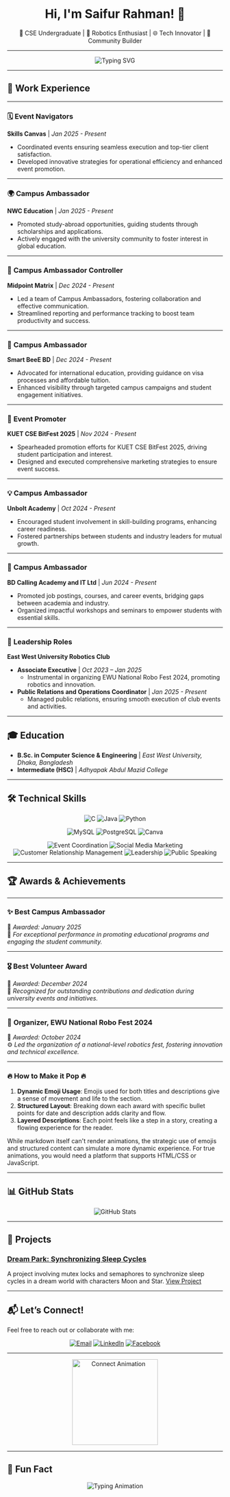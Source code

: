 <h1 align="center">Hi, I'm Saifur Rahman! 👋</h1>
<p align="center">
🌟 CSE Undergraduate | 🤖 Robotics Enthusiast | 🌐 Tech Innovator | 🎯 Community Builder
</p>

---

<p align="center">
  <img src="https://readme-typing-svg.demolab.com?font=Fira+Code&size=22&pause=1000&center=true&width=435&lines=Welcome+to+My+GitHub!;Tech+Enthusiast+%F0%9F%9A%80;Passionate+Learner+%F0%9F%93%9A;Always+Open+to+Collaboration+%E2%9C%8F%EF%B8%8F" alt="Typing SVG" />
</p>

---

## 💼 Work Experience

---

### 🗓️ **Event Navigators**  
**Skills Canvas** | *Jan 2025 - Present*  
- Coordinated events ensuring seamless execution and top-tier client satisfaction.  
- Developed innovative strategies for operational efficiency and enhanced event promotion.

---

### 🌍 **Campus Ambassador**  
**NWC Education** | *Jan 2025 - Present*  
- Promoted study-abroad opportunities, guiding students through scholarships and applications.  
- Actively engaged with the university community to foster interest in global education.

---

### 🎯 **Campus Ambassador Controller**  
**Midpoint Matrix** | *Dec 2024 - Present*  
- Led a team of Campus Ambassadors, fostering collaboration and effective communication.  
- Streamlined reporting and performance tracking to boost team productivity and success.

---

### 🚀 **Campus Ambassador**  
**Smart BeeE BD** | *Dec 2024 - Present*  
- Advocated for international education, providing guidance on visa processes and affordable tuition.  
- Enhanced visibility through targeted campus campaigns and student engagement initiatives.

---

### 🎤 **Event Promoter**  
**KUET CSE BitFest 2025** | *Nov 2024 - Present*  
- Spearheaded promotion efforts for KUET CSE BitFest 2025, driving student participation and interest.  
- Designed and executed comprehensive marketing strategies to ensure event success.

---

### 💡 **Campus Ambassador**  
**Unbolt Academy** | *Oct 2024 - Present*  
- Encouraged student involvement in skill-building programs, enhancing career readiness.  
- Fostered partnerships between students and industry leaders for mutual growth.

---

### 💼 **Campus Ambassador**  
**BD Calling Academy and IT Ltd** | *Jun 2024 - Present*  
- Promoted job postings, courses, and career events, bridging gaps between academia and industry.  
- Organized impactful workshops and seminars to empower students with essential skills.

---

### 🤖 **Leadership Roles**  
**East West University Robotics Club**  
- **Associate Executive** | *Oct 2023 – Jan 2025*  
  - Instrumental in organizing EWU National Robo Fest 2024, promoting robotics and innovation.  
- **Public Relations and Operations Coordinator** | *Jan 2025 - Present*  
  - Managed public relations, ensuring smooth execution of club events and activities.


---

## 🎓 Education
- **B.Sc. in Computer Science & Engineering** | *East West University, Dhaka, Bangladesh*
- **Intermediate (HSC)** | *Adhyapak Abdul Mazid College*

---


## 🛠️ Technical Skills

<p align="center">
  <img src="https://img.shields.io/badge/C-00599C?style=for-the-badge&logo=c&logoColor=white" alt="C">
  <img src="https://img.shields.io/badge/Java-007396?style=for-the-badge&logo=java&logoColor=white" alt="Java">
  <img src="https://img.shields.io/badge/Python-3776AB?style=for-the-badge&logo=python&logoColor=white" alt="Python">
</p>

<p align="center">
  <img src="https://img.shields.io/badge/MySQL-4479A1?style=for-the-badge&logo=mysql&logoColor=white" alt="MySQL">
  <img src="https://img.shields.io/badge/PostgreSQL-4169E1?style=for-the-badge&logo=postgresql&logoColor=white" alt="PostgreSQL">
  <img src="https://img.shields.io/badge/Canva-00C4CC?style=for-the-badge&logo=canva&logoColor=white" alt="Canva">
</p>

<p align="center">
  <img src="https://img.shields.io/badge/Event%20Coordination-FF8C00?style=for-the-badge" alt="Event Coordination">
  <img src="https://img.shields.io/badge/Social%20Media%20Marketing-1DA1F2?style=for-the-badge&logo=twitter&logoColor=white" alt="Social Media Marketing">
  <img src="https://img.shields.io/badge/CRM-6A1B9A?style=for-the-badge" alt="Customer Relationship Management">
  <img src="https://img.shields.io/badge/Leadership-E91E63?style=for-the-badge" alt="Leadership">
  <img src="https://img.shields.io/badge/Public%20Speaking-00796B?style=for-the-badge" alt="Public Speaking">
</p>


---

## 🏆 **Awards & Achievements**

---

### ✨ **Best Campus Ambassador**  
📅 *Awarded: January 2025*  
🚀 *For exceptional performance in promoting educational programs and engaging the student community.*

---

### 🎖️ **Best Volunteer Award**  
📅 *Awarded: December 2024*  
🌟 *Recognized for outstanding contributions and dedication during university events and initiatives.*

---

### 🤖 **Organizer, EWU National Robo Fest 2024**  
📅 *Awarded: October 2024*  
⚙️ *Led the organization of a national-level robotics fest, fostering innovation and technical excellence.*

---

### 🔥 **How to Make it Pop** 🔥
1. **Dynamic Emoji Usage**: Emojis used for both titles and descriptions give a sense of movement and life to the section.
2. **Structured Layout**: Breaking down each award with specific bullet points for date and description adds clarity and flow.
3. **Layered Descriptions**: Each point feels like a step in a story, creating a flowing experience for the reader.

While markdown itself can't render animations, the strategic use of emojis and structured content can simulate a more dynamic experience. For true animations, you would need a platform that supports HTML/CSS or JavaScript.




---

## 📊 GitHub Stats

<p align="center">
  <img src="https://github-readme-stats.vercel.app/api?username=YourGitHubUsername&show_icons=true&theme=radical" alt="GitHub Stats" />
</p>

---

## 🌟 Projects
### [Dream Park: Synchronizing Sleep Cycles](https://github.com/YourGitHubUsername/Dream-Park)
A project involving mutex locks and semaphores to synchronize sleep cycles in a dream world with characters Moon and Star. [View Project](https://github.com/YourGitHubUsername/Dream-Park)

---

## 📬 **Let’s Connect!**
Feel free to reach out or collaborate with me:

<p align="center">
  <a href="mailto:saifur3734@gmail.com"><img src="https://img.shields.io/badge/Email-D14836?style=for-the-badge&logo=gmail&logoColor=white" alt="Email"></a>
  <a href="https://www.linkedin.com/in/saifur-rahman-3734saif/"><img src="https://img.shields.io/badge/LinkedIn-0077B5?style=for-the-badge&logo=linkedin&logoColor=white" alt="LinkedIn"></a>
  <a href="https://www.facebook.com/saifur.rahman.saif3734"><img src="https://img.shields.io/badge/Facebook-1877F2?style=for-the-badge&logo=facebook&logoColor=white" alt="Facebook"></a>
</p>

---

<p align="center">
  <img src="https://media.giphy.com/media/LmNwrBhejkK9EFP504/giphy.gif" width="200" alt="Connect Animation">
</p>

---

## 🎨 Fun Fact
<p align="center">
  <img src="https://readme-typing-svg.herokuapp.com?font=Fira+Code&weight=500&size=22&duration=3000&pause=500&color=F77C60&width=435&lines=I+love+coding+%F0%9F%92%BB;Always+learning+something+new+%F0%9F%9A%80;Let's+create+awesome+projects+together+%F0%9F%94%A5" alt="Typing Animation">
</p>
